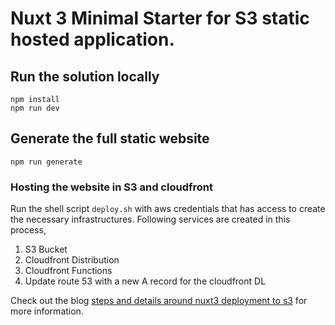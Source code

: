 # Nuxt 3 Minimal Starter for S3 static hosted application.

## Run the solution locally

```
npm install
npm run dev
```

## Generate the full static website

```
npm run generate

```

### Hosting the website in S3 and cloudfront

Run the shell script `deploy.sh` with aws credentials that has access to create the necessary infrastructures. Following services are created in this process,

1. S3 Bucket
2. Cloudfront Distribution
3. Cloudfront Functions
4. Update route 53 with a new A record for the cloudfront DL

Check out the blog [steps and details around nuxt3 deployment to s3](https://towardsserverless.com/articles/nuxt3-static-site-deployment-to-s3) for more information.
